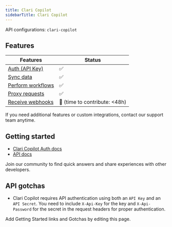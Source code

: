 ```yaml
---
title: Clari Copilot
sidebarTitle: Clari Copilot
---
```


API configurations: `clari-copilot`

## Features

| Features | Status |
| - | - |
| [Auth (API Key)](/integrate/guides/authorize-an-api) | ✅ |
| [Sync data](/integrate/guides/sync-data-from-an-api) | ✅ |
| [Perform workflows](/integrate/guides/perform-workflows-with-an-api) | ✅ |
| [Proxy requests](/integrate/guides/proxy-requests-to-an-api) | ✅ |
| [Receive webhooks](/integrate/guides/receive-webhooks-from-an-api) | 🚫 (time to contribute: &lt;48h) |

If you need additional features or custom integrations, contact our support team anytime.

## Getting started

-   [Clari Copilot Auth docs](https://api-doc.copilot.clari.com/#section/Authentication)
-   [API docs](https://api-doc.copilot.clari.com/)

Join our community to find quick answers and share experiences with other developers.

## API gotchas

- Clari Copilot requires API authentication using both an `API Key` and an `API Secret`. You need to include `X-Api-Key` for the key and `X-Api-Password` for the secret in the request headers for proper authentication.

Add Getting Started links and Gotchas by editing this page.
